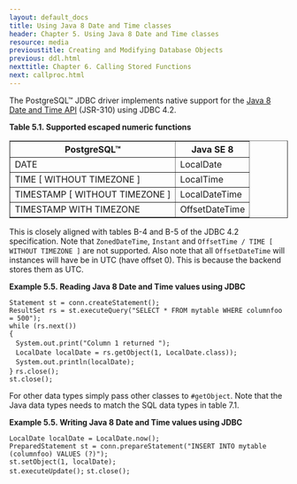 ```yaml
---
layout: default_docs
title: Using Java 8 Date and Time classes
header: Chapter 5. Using Java 8 Date and Time classes
resource: media
previoustitle: Creating and Modifying Database Objects
previous: ddl.html
nexttitle: Chapter 6. Calling Stored Functions
next: callproc.html
---
```


The PostgreSQL™ JDBC driver implements native support for the
[Java 8 Date and Time API](http://www.oracle.com/technetwork/articles/java/jf14-date-time-2125367.html)
(JSR-310) using JDBC 4.2.

<a name="8-date-time-supported-data-types"></a>
**Table 5.1. Supported escaped numeric functions**

<table summary="Supported data type" border="1">
  <tr>
    <th>PostgreSQL™</th>
    <th>Java SE 8</th>
  </tr>
  <tbody>
    <tr>
      <td>DATE</td>
      <td>LocalDate</td>
    </tr>
    <tr>
      <td>TIME [ WITHOUT TIMEZONE ]</td>
      <td>LocalTime</td>
    </tr>
    <tr>
      <td>TIMESTAMP [ WITHOUT TIMEZONE ]</td>
      <td>LocalDateTime</td>
    </tr>
    <tr>
      <td>TIMESTAMP WITH TIMEZONE</td>
      <td>OffsetDateTime</td>
    </tr>
  </tbody>
</table>

This is closely aligned with tables B-4 and B-5 of the JDBC 4.2 specification.
Note that `ZonedDateTime`, `Instant` and
`OffsetTime / TIME [ WITHOUT TIMEZONE ]` are not supported. Also note
that all `OffsetDateTime` will instances will have be in UTC (have offset 0).
This is because the backend stores them as UTC.

<a name="reading-example"></a>
**Example 5.5. Reading Java 8 Date and Time values using JDBC**

`Statement st = conn.createStatement();`  
`ResultSet rs = st.executeQuery("SELECT * FROM mytable WHERE columnfoo = 500");`  
`while (rs.next())`  
`{`  
&nbsp;&nbsp;&nbsp;`System.out.print("Column 1 returned ");`  
&nbsp;&nbsp;&nbsp;`LocalDate localDate = rs.getObject(1, LocalDate.class));`  
&nbsp;&nbsp;&nbsp;`System.out.println(localDate);`  
`}`
`rs.close();`  
`st.close();` 

For other data types simply pass other classes to `#getObject`.
Note that the Java data types needs to match the SQL data types in table 7.1.


<a name="writing-example"></a>
**Example 5.5. Writing Java 8 Date and Time values using JDBC**

`LocalDate localDate = LocalDate.now();`  
`PreparedStatement st = conn.prepareStatement("INSERT INTO mytable (columnfoo) VALUES (?)");`  
`st.setObject(1, localDate);`  
`st.executeUpdate();`
`st.close();`


